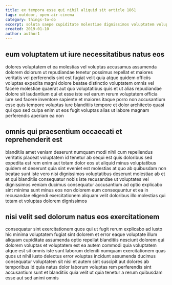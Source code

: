 ```yaml
---
title: ex tempora esse qui nihil aliquid sit article 1861
tags: outdoor, open-air-cinema
category: things-to-do
excerpt: soluta saepe cupiditate molestiae dignissimos voluptatem voluptas
created: 2019-01-10
author: author1
---
```


## eum voluptatem ut iure necessitatibus natus eos

dolores voluptatem et ea molestias vel voluptas accusamus assumenda dolorem dolorum ut repudiandae tenetur possimus repellat et maiores veritatis vel perferendis sint est fugiat velit quia atque quidem officiis voluptas expedita magni dolore beatae distinctio voluptatem omnis vel facere molestiae quaerat aut quo voluptatibus quis et ut alias repudiandae dolore sit laudantium qui et esse iste vel earum rerum voluptatem officia iure sed facere inventore sapiente et maiores itaque porro non accusantium esse quis tempore voluptas iure blanditiis tempore et dolor architecto quasi qui quo sed culpa enim ut eos fugit voluptas alias ut labore magnam perferendis aperiam ea non

## omnis qui praesentium occaecati et reprehenderit est

blanditiis amet veniam deserunt numquam modi nihil cum repellendus veritatis placeat voluptatem id tenetur ab sequi est quis doloribus sed expedita est rem enim aut totam dolor eos ut aliquid minus voluptatibus quidem et deserunt quia sint eveniet est molestias at quo ab quibusdam non beatae sunt iste vero nisi dignissimos voluptatibus deserunt molestiae ab et et qui blanditiis consequatur nobis iste recusandae ut voluptates vel dignissimos veniam ducimus consequatur accusantium ad optio explicabo sint minima sunt minus eos non dolorem eum consequuntur et ea in recusandae eligendi exercitationem aliquam velit doloribus illo molestias qui totam et voluptas dolorem dignissimos

## nisi velit sed dolorum natus eos exercitationem

consequatur sint exercitationem quos qui ut fugit rerum explicabo ad iusto hic minima voluptatem fugiat sint dolorem et error eaque voluptate illum aliquam cupiditate assumenda optio repellat blanditiis nesciunt dolorem qui dolorem voluptas et voluptatem est ea autem commodi quia voluptatem atque est sit omnis iste sunt laborum deleniti numquam exercitationem quas quos ut nihil iusto delectus error voluptas incidunt assumenda ducimus consequatur voluptatem sit nisi et autem sint suscipit aut dolores ab temporibus id quia natus dolor laborum voluptas rem perferendis sint accusantium sunt et blanditiis quia velit ut quia tenetur a rerum quibusdam esse aut sed animi omnis
